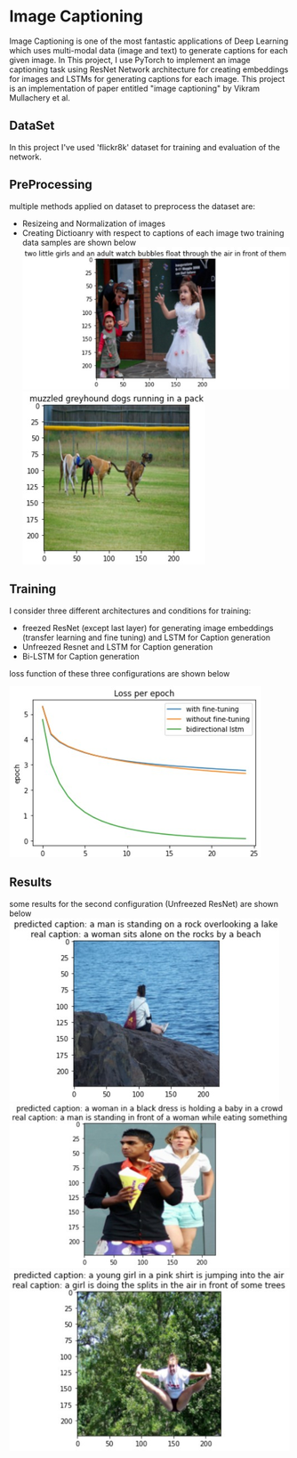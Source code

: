 # Image Captioning

Image Captioning is one of the most fantastic applications of Deep Learning which uses multi-modal data (image and text) to generate captions for each given image. In This project, I use PyTorch to implement an image captioning task using ResNet Network architecture for creating embeddings for images and LSTMs for generating captions for each image.
This project is an implementation of paper entitled "image captioning" by Vikram Mullachery et al.

## DataSet
In this project I've used 'flickr8k' dataset for training and evaluation of the network.

## PreProcessing
multiple methods applied on dataset to preprocess the dataset are:
- Resizeing and Normalization of images
- Creating Dictioanry with respect to captions of each image
two training data samples are shown below
![training sample 1](assets/train_exp1.jpg "training sample 1")
![training sample 2](assets/train_exp2.jpg "training sample 2")

## Training
I consider three different architectures and conditions for training:
- freezed ResNet (except last layer) for generating image embeddings (transfer learning and fine tuning) and LSTM for Caption generation
- Unfreezed Resnet and LSTM for Caption generation
- Bi-LSTM for Caption generation

loss function of these three configurations are shown below

![loss function](assets/loss.jpg "loss during training")

## Results
some results for the second configuration (Unfreezed ResNet) are shown below
![output 1](assets/output1.jpg "output 1")
![output 2](assets/output2.jpg "output 1")
![output 3](assets/output3.jpg "output 1")







